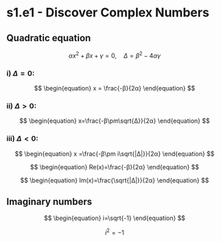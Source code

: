 # s1.e1 - Discover Complex Numbers

## Quadratic equation
$$ \begin{equation} 
αx^2+βx+γ=0 , \quad Δ=β^2-4αγ
\end{equation} $$

### i) $Δ=0$:
$$ \begin{equation}
x = \frac{-β}{2α}
\end{equation} $$

### ii) $Δ>0$:
$$ \begin{equation}
x=\frac{-β\pm\sqrt{Δ}}{2α}
\end{equation} $$

### iii) $Δ<0$:
$$ \begin{equation}
x =\frac{-β\pm i\sqrt{|Δ|}}{2α}
\end{equation} $$

$$ \begin{equation}
Re(x)=\frac{-β}{2α}
\end{equation} $$

$$ \begin{equation}
Im(x)=\frac{\sqrt{|Δ|}}{2α}
\end{equation} $$

## Imaginary numbers
$$ \begin{equation}
i=\sqrt{-1}
\end{equation} $$

$$ \begin{equation}
i^2=-1
\end{equation} $$
